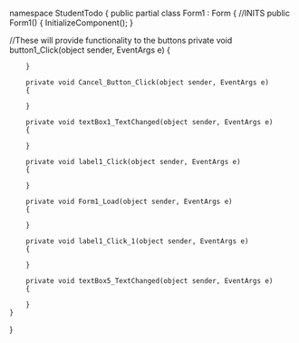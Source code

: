 namespace StudentTodo
{
    public partial class Form1 : Form
    {
        //INITS
        public Form1()
        {
            InitializeComponent();
        }


//These will provide functionality to the buttons
        private void button1_Click(object sender, EventArgs e)
        {

        }

        private void Cancel_Button_Click(object sender, EventArgs e)
        {

        }

        private void textBox1_TextChanged(object sender, EventArgs e)
        {

        }

        private void label1_Click(object sender, EventArgs e)
        {

        }

        private void Form1_Load(object sender, EventArgs e)
        {

        }

        private void label1_Click_1(object sender, EventArgs e)
        {

        }

        private void textBox5_TextChanged(object sender, EventArgs e)
        {

        }
    }
}
